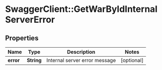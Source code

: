 # SwaggerClient::GetWarByIdInternalServerError

## Properties
Name | Type | Description | Notes
------------ | ------------- | ------------- | -------------
**error** | **String** | Internal server error message | [optional] 


